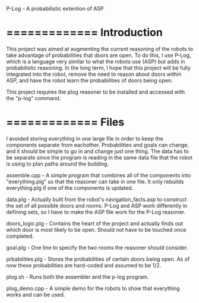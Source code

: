 P-Log - A probabilistic extention of ASP

=============
Introduction
=============

This project was aimed at augmenting the current reasoning of the robots to take advantage of
probabilities that doors are open.  To do this, I use P-Log, which is a language very similar to
what the robots use (ASP) but adds in probabilistic reasoning.  In the long term, I hope that this
project will be fully integrated into the robot, remove the need to reason about doors within ASP,
and have the robot learn the probabilities of doors being open.

This project requires the plog reasoner to be installed and accessed with the "p-log" command.


=============
Files
=============

I avoided storing everything in one large file in order to keep the components separate from
eachother.  Probabilities and goals can change, and it should be simple to go in and change just one
thing.  The data has to be separate since the program is reading in the same data file that the
robot is using to plan paths around the building.

assemble.cpp - 
  A simple program that combines all of the components into "everything.plg" so that the reasoner
  can take in one file.  It only rebuilds everything.plg if one of the components is updated.

data.plg - 
  Actually built from the robot's navigation_facts.asp to construct the set of all possible doors
  and rooms. P-Log and ASP work differently in defining sets, so I have to make the ASP file work
  for the P-Log reasoner.

doors_logic.plg - 
  Contains the heart of the project and actually finds out which door is most likely to be open.
  Should not have to be touched once completed.

goal.plg - 
  One line to specify the two rooms the reasoner should consider.

prbabilities.plg - 
  Stores the probabilities of certain doors being open.  As of now these probabilities are
  hard-coded and assumed to be 1/2.

plog.sh - 
  Runs both the assembler and the p-log program.

plog_demo.cpp - 
  A simple demo for the robots to show that everything works and can be used.
  

